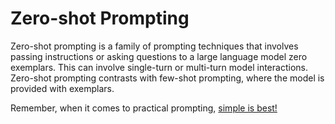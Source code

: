 # Zero-shot Prompting
Zero-shot prompting is a family of prompting techniques that involves passing instructions or asking questions to a large language model zero exemplars. This can involve single-turn or multi-turn model interactions. Zero-shot prompting contrasts with few-shot prompting, where the model is provided with exemplars.

Remember, when it comes to practical prompting, [simple is best!](../index.md#simple-is-best)